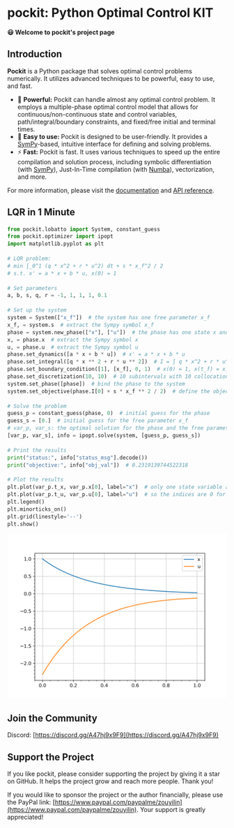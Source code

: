 # pockit: Python Optimal Control KIT

**😃 Welcome to pockit's project page**

## Introduction

**Pockit** is a Python package that solves optimal control problems numerically. It utilizes advanced techniques to be powerful, easy to use, and fast.

- 💪 **Powerful:** Pockit can handle almost any optimal control problem. It employs a multiple-phase optimal control model that allows for continuous/non-continuous state and control variables, path/integral/boundary constraints, and fixed/free initial and terminal times.
- 🔢 **Easy to use:** Pockit is designed to be user-friendly. It provides a [SymPy](https://www.sympy.org/)-based, intuitive interface for defining and solving problems.
- ⚡ **Fast:** Pockit is fast. It uses various techniques to speed up the entire compilation and solution process, including symbolic differentiation (with [SymPy](https://www.sympy.org/)), Just-In-Time compilation (with [Numba](https://numba.pydata.org/)), vectorization, and more.

For more information, please visit the [documentation](https://pockit.pages.dev) and [API reference](https://pockit-api.pages.dev/).

## LQR in 1 Minute
```python
from pockit.lobatto import System, constant_guess
from pockit.optimizer import ipopt
import matplotlib.pyplot as plt

# LQR problem:
# min ∫_0^1 (q * x^2 + r * u^2) dt + s * x_f^2 / 2
# s.t. x' = a * x + b * u, x(0) = 1

# Set parameters
a, b, s, q, r = -1, 1, 1, 1, 0.1

# Set up the system
system = System(["x_f"])  # the system has one free parameter x_f
x_f, = system.s  # extract the Sympy symbol x_f
phase = system.new_phase(["x"], ["u"])  # the phase has one state x and one control u
x, = phase.x  # extract the Sympy symbol x
u, = phase.u  # extract the Sympy symbol u
phase.set_dynamics([a * x + b * u])  # x' = a * x + b * u
phase.set_integral([q * x ** 2 + r * u ** 2])  # I = ∫ q * x^2 + r * u^2 dt
phase.set_boundary_condition([1], [x_f], 0, 1)  # x(0) = 1, x(t_f) = x_f, t_0 = 0, t_f = 1
phase.set_discretization(10, 10)  # 10 subintervals with 10 collocation points in each subinterval
system.set_phase([phase])  # bind the phase to the system
system.set_objective(phase.I[0] + s * x_f ** 2 / 2)  # define the objective function

# Solve the problem
guess_p = constant_guess(phase, 0)  # initial guess for the phase
guess_s = [0.]  # initial guess for the free parameter x_f
# var_p, var_s: the optimal solution for the phase and the free parameter
[var_p, var_s], info = ipopt.solve(system, [guess_p, guess_s])

# Print the results
print("status:", info["status_msg"].decode())
print("objective:", info["obj_val"])  # 0.2319139744522318

# Plot the results
plt.plot(var_p.t_x, var_p.x[0], label="x")  # only one state variable and one control variable, 
plt.plot(var_p.t_u, var_p.u[0], label="u")  # so the indices are 0 for both
plt.legend()
plt.minorticks_on()
plt.grid(linestyle='--')
plt.show()
```
![Result of the LQR Problem](images/lqr_readme.png)

## Join the Community

Discord: [https://discord.gg/A47hj9x9F9](https://discord.gg/A47hj9x9F9)

## Support the Project

If you like pockit, please consider supporting the project by giving it a star on GitHub. It helps the project grow and reach more people. Thank you!

If you would like to sponsor the project or the author financially, please use the PayPal link: [https://www.paypal.com/paypalme/zouyilin](https://www.paypal.com/paypalme/zouyilin). Your support is greatly appreciated!